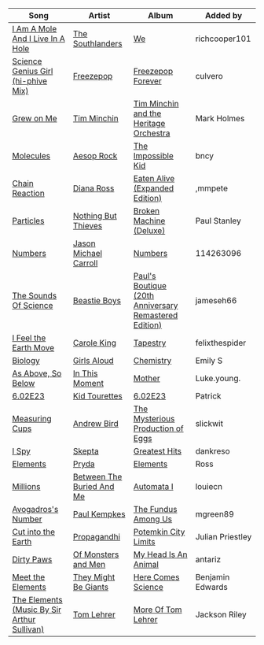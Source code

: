 | Song | Artist | Album | Added by |
|-|-|-|-|
| [I Am A Mole And I Live In A Hole](https://open.spotify.com/track/2bg22XCvvKQrT0NibABT18) | [The Southlanders](https://open.spotify.com/artist/3IbYvqd9wkICpXlkuej1eO) | [We](https://open.spotify.com/album/4o646rahnkHlNXPcAicWPN) | richcooper101 |
| [Science Genius Girl (hi-phive Mix)](https://open.spotify.com/track/4Ikx41qbihgzs9nPsQYaUm) | [Freezepop](https://open.spotify.com/artist/4gg8SEqY40Y6ygiwkcQOWD) | [Freezepop Forever](https://open.spotify.com/album/00ch1u7NlskmBSyMU2bat9) | culvero |
| [Grew on Me](https://open.spotify.com/track/6TqCcJTkd7XM2eLhmnVthB) | [Tim Minchin](https://open.spotify.com/artist/4adgHnoK84DgtLot2jxrp2) | [Tim Minchin and the Heritage Orchestra](https://open.spotify.com/album/1c5aGzR4a9E2mJRMWkGM4K) | Mark Holmes |
| [Molecules](https://open.spotify.com/track/1F0vhWbwMaoeT09MGMEWRG) | [Aesop Rock](https://open.spotify.com/artist/2fSaE6BXtQy0x7R7v9IOmZ) | [The Impossible Kid](https://open.spotify.com/album/5z1f2kg8t4Evy3KZKu573d) | bncy |
| [Chain Reaction](https://open.spotify.com/track/3N3UmpRUvoZQrUREMen54e) | [Diana Ross](https://open.spotify.com/artist/3MdG05syQeRYPPcClLaUGl) | [Eaten Alive (Expanded Edition)](https://open.spotify.com/album/72wlcJQ2waHKxXtltbr2ZE) | ,mmpete |
| [Particles](https://open.spotify.com/track/1W2TYUenzUdOOuATtQIWS2) | [Nothing But Thieves](https://open.spotify.com/artist/1kDGbuxWknIKx4FlgWxiSp) | [Broken Machine (Deluxe)](https://open.spotify.com/album/0r7wrRVD77lNrD9t2QgZrq) | Paul Stanley |
| [Numbers](https://open.spotify.com/track/4Xn5HtJDGkaDAc0NMP3w9L) | [Jason Michael Carroll](https://open.spotify.com/artist/6vgqbvuLEUcrg7SB1kRTYE) | [Numbers](https://open.spotify.com/album/0e15duNgb8O9jLODcDgUYm) | 114263096 |
| [The Sounds Of Science](https://open.spotify.com/track/033N3Mf87ODmORg6YO61cm) | [Beastie Boys](https://open.spotify.com/artist/03r4iKL2g2442PT9n2UKsx) | [Paul's Boutique (20th Anniversary Remastered Edition)](https://open.spotify.com/album/1kmyirVya5fRxdjsPFDM05) | jameseh66 |
| [I Feel the Earth Move](https://open.spotify.com/track/1BWsOxeMx83OrKGCV4gxly) | [Carole King](https://open.spotify.com/artist/319yZVtYM9MBGqmSQnMyY6) | [Tapestry](https://open.spotify.com/album/12n11cgnpjXKLeqrnIERoS) | felixthespider |
| [Biology](https://open.spotify.com/track/26y3XUwvY6c6sGu4Dfsg65) | [Girls Aloud](https://open.spotify.com/artist/12EtLdLfJ41vUOoVzPZIUy) | [Chemistry](https://open.spotify.com/album/1ohFae0rMra8i5sHyraOFh) | Emily S |
| [As Above, So Below](https://open.spotify.com/track/4pj2L6WbBAlevdxx6jgm32) | [In This Moment](https://open.spotify.com/artist/6tbLPxj1uQ6vsRQZI2YFCT) | [Mother](https://open.spotify.com/album/28IlwCwIt69Xh627BwUC8F) | Luke.young. |
| [6.02E23](https://open.spotify.com/track/4imukKG6YrfpaFrpaBGst4) | [Kid Tourettes](https://open.spotify.com/artist/3trVyU2IsbaytRm4Z4TEhw) | [6.02E23](https://open.spotify.com/album/3Qkbdhj0IYPQYpBDPLqqzb) | Patrick |
| [Measuring Cups](https://open.spotify.com/track/7ncq5okSvRW9uwOkSkZP2c) | [Andrew Bird](https://open.spotify.com/artist/4uSftVc3FPWe6RJuMZNEe9) | [The Mysterious Production of Eggs](https://open.spotify.com/album/1YbPpWqyIoqEgt2QY90yXy) | slickwit |
| [I Spy](https://open.spotify.com/track/46h7yzNgZQNuyn5BwBHQeS) | [Skepta](https://open.spotify.com/artist/2p1fiYHYiXz9qi0JJyxBzN) | [Greatest Hits](https://open.spotify.com/album/0AyaZjU2ofiBtPlJXk0Epv) | dankreso |
| [Elements](https://open.spotify.com/track/1cS9tuyQ9K1yQApyJkuiMT) | [Pryda](https://open.spotify.com/artist/37U9sPqTZMd7AKJCWgcvkt) | [Elements](https://open.spotify.com/album/3Fc7CxOxoTCM2Ixyt7Vmer) | Ross |
| [Millions](https://open.spotify.com/track/4SegL5w7ghMnqs4m7jur7A) | [Between The Buried And Me](https://open.spotify.com/artist/2JC4hZm1egeJDEolLsMwZ9) | [Automata I](https://open.spotify.com/album/4VHoSlDh9sa2VLTGeMOkwF) | louiecn |
| [Avogadros's Number](https://open.spotify.com/track/0SgeWt6EL4cSnIEK24TVsi) | [Paul Kempkes](https://open.spotify.com/artist/0w6LoB2q0D0oJOF1tRfJSq) | [The Fundus Among Us](https://open.spotify.com/album/57KcyE5QjvoMFkYLZeZkof) | mgreen89 |
| [Cut into the Earth](https://open.spotify.com/track/0T2TuHzRyE79g2NXMzdScA) | [Propagandhi](https://open.spotify.com/artist/7qpy5KY3DVrezixTl6mziA) | [Potemkin City Limits](https://open.spotify.com/album/1DWej6EwHAzsRQJTwbFdZF) | Julian Priestley |
| [Dirty Paws](https://open.spotify.com/track/5g7rJvWYVrloJZwKiShqlS) | [Of Monsters and Men](https://open.spotify.com/artist/4dwdTW1Lfiq0cM8nBAqIIz) | [My Head Is An Animal](https://open.spotify.com/album/4p9dVvZDaZliSjTCbFRhJy) | antariz |
| [Meet the Elements](https://open.spotify.com/track/283jMW2RQzMYITrmzxBjvN) | [They Might Be Giants](https://open.spotify.com/artist/6zB02lwP6L6ZH32nggQiJT) | [Here Comes Science](https://open.spotify.com/album/0DiKDeuH9pBNY9mfiNSpAd) | Benjamin Edwards |
| [The Elements (Music By Sir Arthur Sullivan)](https://open.spotify.com/track/3LRGJ97WvYoD99lDgtcIFJ) | [Tom Lehrer](https://open.spotify.com/artist/5iNvbRVX9W8t1RpD2SHpAO) | [More Of Tom Lehrer](https://open.spotify.com/album/2ez9hfFQ772DXjuJ94sgJi) | Jackson Riley |